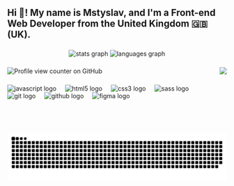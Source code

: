 <h2 align="left">Hi 👋! My name is Mstyslav, and I'm a Front-end Web Developer from the United Kingdom 🇬🇧 (UK).


</h2>

###

<div align="center">
  <img src="https://github-readme-stats.vercel.app/api?username=MstyslavSoroka&hide_title=false&hide_rank=false&show_icons=true&include_all_commits=true&count_private=true&disable_animations=false&theme=dracula&locale=en&hide_border=false" height="150" alt="stats graph"  />
  <img src="https://github-readme-stats.vercel.app/api/top-langs?username=MstyslavSoroka&locale=en&hide_title=false&layout=compact&card_width=320&langs_count=5&theme=dracula&hide_border=false" height="150" alt="languages graph"  />
</div>

###

<img align="right" height="150" src="https://media.tenor.com/39c7_ZNzC4MAAAAi/silly-cat-silly.gif"  />

###

![Profile view counter on GitHub](https://komarev.com/ghpvc/?username=mstyslavsoroka&color=121212)

###

<div align="left">
  <img src="https://cdn.jsdelivr.net/gh/devicons/devicon/icons/javascript/javascript-original.svg" height="30" alt="javascript logo"  />
  <img width="12" />
  <img src="https://cdn.jsdelivr.net/gh/devicons/devicon/icons/html5/html5-original.svg" height="30" alt="html5 logo"  />
  <img width="12" />
  <img src="https://cdn.jsdelivr.net/gh/devicons/devicon/icons/css3/css3-original.svg" height="30" alt="css3 logo"  />
  <img width="12" />
  <img src="https://cdn.jsdelivr.net/gh/devicons/devicon/icons/sass/sass-original.svg" height="30" alt="sass logo"  />
  <img width="12" />
  <img src="https://cdn.jsdelivr.net/gh/devicons/devicon/icons/git/git-original.svg" height="30" alt="git logo"  />
  <img width="12" />
  <img src="https://cdn.jsdelivr.net/gh/devicons/devicon/icons/github/github-original.svg" height="30" alt="github logo"  />
  <img width="12" />
  <img src="https://cdn.jsdelivr.net/gh/devicons/devicon/icons/figma/figma-original.svg" height="30" alt="figma logo"  />
</div>

<br clear="both">

<picture>
  <source media="(prefers-color-scheme: dark)" srcset="https://raw.githubusercontent.com/MstyslavSoroka/MstyslavSoroka/output/github-snake-dark.svg" />
  <source media="(prefers-color-scheme: light)" srcset="https://raw.githubusercontent.com/MstyslavSoroka/MstyslavSoroka/output/github-snake.svg" />
  <img alt="github-snake" src="https://raw.githubusercontent.com/MstyslavSoroka/MstyslavSoroka/output/github-snake.svg" />
</picture>


